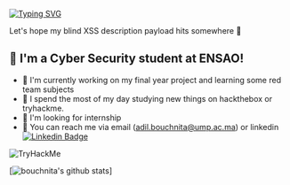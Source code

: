 [![Typing SVG](https://readme-typing-svg.herokuapp.com?font=Hack&color=%239315B7&lines=Hey!+I'm+Adil+-+aka+N0stradamus)](https://git.io/typing-svg)


Let's hope my blind XSS description payload hits somewhere :penguin:

## :name_badge: I'm a Cyber Security student at ENSAO!
<!--<img align="right" src="https://c.tenor.com/OKO48giZVgwAAAAC/school-superbad.gif" /> -->

- :meat_on_bone: I'm currently working on my final year project and learning some red team subjects
- :tangerine: I spend the most of my day studying new things on hackthebox or tryhackme.
- :tomato: I'm looking for internship
- :watermelon: You can reach me via email (adil.bouchnita@ump.ac.ma) or linkedin [![Linkedin Badge](https://img.shields.io/twitter/url?color=lightblue&label=Adil%20BOUCHNITA&logo=linkedin&logoColor=lightblue&style=for-the-badge&url=https%3A%2F%2Fwww%2Elinkedin%2Ecom%2Fin%2Fadil%2Dbouchnita%2D557b0118b%2F)](https://www.linkedin.com/in/adil-bouchnita-557b0118b/)



<img src="https://tryhackme-badges.s3.amazonaws.com/N0stradamus.png" alt="TryHackMe">


[![bouchnita's github stats](https://github-readme-stats.vercel.app/api?username=bouchnita&show_icons=true&theme=dracula)]

<!--
**bouchnita/bouchnita** is a ✨ _special_ ✨ repository because its `README.md` (this file) appears on your GitHub profile.

Here are some ideas to get you started:

- 🔭 I’m currently working on ...
- 🌱 I’m currently learning ...
- 👯 I’m looking to collaborate on ...
- 🤔 I’m looking for help with ...
- 💬 Ask me about ...
- 📫 How to reach me: ...
- 😄 Pronouns: ...
- ⚡ Fun fact: ...

## Description
At the age of 13, I created my first ever computer virus on a Windows XP and
since then have been obsessed with to Security Research and Software Development.
I am currently working on getting my OSCP and Pentest+ to be an expert in the
field on Information Security and pen-testing. On this github I have a lot of
repositories ranging from my personnal work to my portfolio projects and
School Projects.
-->


